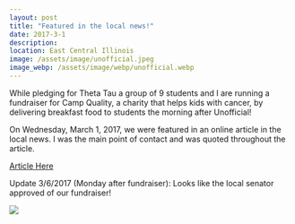 ```yaml
---
layout: post
title: "Featured in the local news!"
date: 2017-3-1
description: 
location: East Central Illinois
image: /assets/image/unofficial.jpeg
image_webp: /assets/image/webp/unofficial.webp
---
```


While pledging for Theta Tau a group of 9 students and I are running a
fundraiser for Camp Quality, a charity that helps kids with cancer, by
delivering breakfast food to students the morning after Unofficial!

On Wednesday, March 1, 2017, we were featured in an online article in the local
news. I was the main point of contact and was quoted throughout the article.

<a href="http://www.news-gazette.com/news/local/2017-03-01/top-morning-march-1-2017.html">Article Here</a>

Update 3/6/2017 (Monday after fundraiser): Looks like the local senator approved
of our fundraiser!

<img src="/assets/image/webp/unofficial-senator.jpg">
